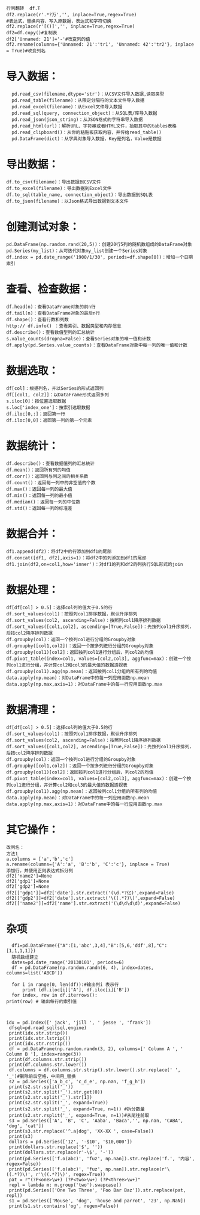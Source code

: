 # 
    行列翻转  df.T 
    df2.replace(r'.*?万','', inplace=True,regex=True)
    #表达式，替换内容，写入原数据，表达式和字符切换
    df2.replace(r'[()]','', inplace=True,regex=True)  
    df2=df.copy()#复制表
    df2['Unnamed: 21']='-'#改变列的值
    df2.rename(columns={'Unnamed: 21':'tr1', 'Unnamed: 42':'tr2'}, inplace = True)#改变列名   
# 导入数据：
      
      pd.read_csv(filename,dtype='str')：从CSV文件导入数据,读取类型
      pd.read_table(filename)：从限定分隔符的文本文件导入数据
      pd.read_excel(filename)：从Excel文件导入数据
      pd.read_sql(query, connection_object)：从SQL表/库导入数据
      pd.read_json(json_string)：从JSON格式的字符串导入数据
      pd.read_html(url)：解析URL、字符串或者HTML文件，抽取其中的tables表格
      pd.read_clipboard()：从你的粘贴板获取内容，并传给read_table()
      pd.DataFrame(dict)：从字典对象导入数据，Key是列名，Value是数据

# 导出数据：

    df.to_csv(filename)：导出数据到CSV文件
    df.to_excel(filename)：导出数据到Excel文件
    df.to_sql(table_name, connection_object)：导出数据到SQL表
    df.to_json(filename)：以Json格式导出数据到文本文件


# 创建测试对象：

    pd.DataFrame(np.random.rand(20,5))：创建20行5列的随机数组成的DataFrame对象
    pd.Series(my_list)：从可迭代对象my_list创建一个Series对象
    df.index = pd.date_range('1900/1/30', periods=df.shape[0])：增加一个日期索引


# 查看、检查数据：


    df.head(n)：查看DataFrame对象的前n行
    df.tail(n)：查看DataFrame对象的最后n行
    df.shape()：查看行数和列数
    http:// df.info() ：查看索引、数据类型和内存信息
    df.describe()：查看数值型列的汇总统计
    s.value_counts(dropna=False)：查看Series对象的唯一值和计数
    df.apply(pd.Series.value_counts)：查看DataFrame对象中每一列的唯一值和计数



# 数据选取：

    df[col]：根据列名，并以Series的形式返回列
    df[[col1, col2]]：以DataFrame形式返回多列
    s.iloc[0]：按位置选取数据
    s.loc['index_one']：按索引选取数据
    df.iloc[0,:]：返回第一行
    df.iloc[0,0]：返回第一列的第一个元素


# 数据统计：


    df.describe()：查看数据值列的汇总统计
    df.mean()：返回所有列的均值
    df.corr()：返回列与列之间的相关系数
    df.count()：返回每一列中的非空值的个数
    df.max()：返回每一列的最大值
    df.min()：返回每一列的最小值
    df.median()：返回每一列的中位数
    df.std()：返回每一列的标准差



# 数据合并：

    df1.append(df2)：将df2中的行添加到df1的尾部
    df.concat([df1, df2],axis=1)：将df2中的列添加到df1的尾部
    df1.join(df2,on=col1,how='inner')：对df1的列和df2的列执行SQL形式的join


# 数据处理：


    df[df[col] > 0.5]：选择col列的值大于0.5的行
    df.sort_values(col1)：按照列col1排序数据，默认升序排列
    df.sort_values(col2, ascending=False)：按照列col1降序排列数据
    df.sort_values([col1,col2], ascending=[True,False])：先按列col1升序排列，后按col2降序排列数据
    df.groupby(col)：返回一个按列col进行分组的Groupby对象
    df.groupby([col1,col2])：返回一个按多列进行分组的Groupby对象
    df.groupby(col1)[col2]：返回按列col1进行分组后，列col2的均值
    df.pivot_table(index=col1, values=[col2,col3], aggfunc=max)：创建一个按列col1进行分组，并计算col2和col3的最大值的数据透视表
    df.groupby(col1).agg(np.mean)：返回按列col1分组的所有列的均值
    data.apply(np.mean)：对DataFrame中的每一列应用函数np.mean
    data.apply(np.max,axis=1)：对DataFrame中的每一行应用函数np.max



# 数据清理：


    df[df[col] > 0.5]：选择col列的值大于0.5的行
    df.sort_values(col1)：按照列col1排序数据，默认升序排列
    df.sort_values(col2, ascending=False)：按照列col1降序排列数据
    df.sort_values([col1,col2], ascending=[True,False])：先按列col1升序排列，后按col2降序排列数据
    df.groupby(col)：返回一个按列col进行分组的Groupby对象
    df.groupby([col1,col2])：返回一个按多列进行分组的Groupby对象
    df.groupby(col1)[col2]：返回按列col1进行分组后，列col2的均值
    df.pivot_table(index=col1, values=[col2,col3], aggfunc=max)：创建一个按列col1进行分组，并计算col2和col3的最大值的数据透视表
    df.groupby(col1).agg(np.mean)：返回按列col1分组的所有列的均值
    data.apply(np.mean)：对DataFrame中的每一列应用函数np.mean
    data.apply(np.max,axis=1)：对DataFrame中的每一行应用函数np.max



# 其它操作：
    改列名：
    方法1
    a.columns = ['a','b','c']
    a.rename(columns={'A':'a', 'B':'b', 'C':'c'}, inplace = True)
    添加行，并使用正则表达式拆分列
    df2['name2']=None
    df2['gdp1']=None
    df2['gdp2']=None
    df2[['gdp1']]=df2['date'].str.extract('(\d.*?亿)',expand=False)
    df2[['gdp2']]=df2['date'].str.extract('\((.*?)\)',expand=False)
    df2[['name2']]=df2['name'].str.extract('(\d\d\d\d)',expand=False)
# 杂项
      df1=pd.DataFrame({"A":[1,'abc',3,4],"B":[5,6,'ddf',8],"C":[1,1,1,1]})
      随机数组建立
      dates=pd.date_range('20130101', periods=6)
      df = pd.DataFrame(np.random.randn(6, 4), index=dates, columns=list('ABCD'))
      
      for i in range(0, len(df)):#输出列i 表示行
          print (df.iloc[i]['A'], df.iloc[i]['B'])
      for index, row in df.iterrows():
    print(row) # 输出每行的索引值
    
    
    
    idx = pd.Index([' jack', 'jill ', ' jesse ', 'frank'])
     dfsql=pd.read_sql(sql,engine)
     print(idx.str.strip())
     print(idx.str.lstrip())
     print(idx.str.rstrip())
     df = pd.DataFrame(np.random.randn(3, 2), columns=[' Column A ', ' Column B '], index=range(3))
     print(df.columns.str.strip())
     print(df.columns.str.lower())
     df.columns = df.columns.str.strip().str.lower().str.replace(' ', '_')#删除前后空格，中间用_替换
     s2 = pd.Series(['a_b_c', 'c_d_e', np.nan, 'f_g_h'])
     print(s2.str.split('_'))
     print(s2.str.split('_').str.get(0))
     print(s2.str.split('_').str[1])
     print(s2.str.split('_', expand=True))
     print(s2.str.split('_', expand=True, n=1)) #拆分数量
     print(s2.str.rsplit('_', expand=True, n=1))#从尾往前取
     s3 = pd.Series(['A', 'B', 'C', 'Aaba', 'Baca','', np.nan, 'CABA', 'dog', 'cat'])
     print(s3.str.replace('^.a|dog', 'XX-XX ', case=False))
     print(s3)
     dollars = pd.Series(['12', '-$10', '$10,000'])
     print(dollars.str.replace('$', ''))
     print(dollars.str.replace(r'-\$', '-'))
     print(pd.Series(['f.o(abc)', 'fuz', np.nan]).str.replace('f.', '内容', regex=False))
     print(pd.Series(['f.o(abc)', 'fuz', np.nan]).str.replace(r'\((.*?)\)', r'\((.*?)\)', regex=True))
     pat = r"(?P<one>\w+) (?P<two>\w+) (?P<three>\w+)"
     repl = lambda m: m.group('two').swapcase()
     print(pd.Series(['One Two Three', 'Foo Bar Baz']).str.replace(pat, repl))
     s1 = pd.Series(['Mouse', 'dog', 'house and parrot', '23', np.NaN])
     print(s1.str.contains('og', regex=False))    
